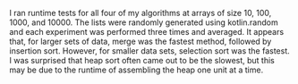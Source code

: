 I ran runtime tests for all four of my algorithms at arrays of size 10, 100, 1000, and 10000.
The lists were randomly generated using kotlin.random and each experiment was performed three times and averaged. 
It appears that, for larger sets of data, merge was the fastest method, followed by insertion sort.
However, for smaller data sets, selection sort was the fastest.
I was surprised that heap sort often came out to be the slowest, but this may be due to the runtime of assembling
the heap one unit at a time.